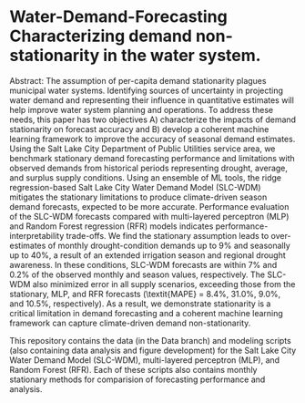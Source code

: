 # Water-Demand-Forecasting Characterizing demand non-stationarity in the water system.

Abstract: The assumption of per-capita demand stationarity plagues municipal water systems.
Identifying sources of uncertainty in projecting water demand and representing their influence in quantitative estimates will help improve water system planning and operations. 
To address these needs, this paper has two objectives A) characterize the impacts of demand stationarity on forecast accuracy and B) develop a coherent machine learning framework to improve the accuracy of seasonal demand estimates.
Using the Salt Lake City Department of Public Utilities service area, we benchmark stationary demand forecasting performance and limitations with observed demands from historical periods representing drought, average, and surplus supply conditions.
Using an ensemble of ML tools, the ridge regression-based Salt Lake City Water Demand Model (SLC-WDM) mitigates the stationary limitations to produce climate-driven season demand forecasts, expected to be more accurate.
Performance evaluation of the SLC-WDM forecasts compared with multi-layered perceptron (MLP) and Random Forest regression (RFR) models indicates performance-interpretability trade-offs.
We find the stationary assumption leads to over-estimates of monthly drought-condition demands up to 9\% and seasonally up to 40\%, a result of an extended irrigation season and regional drought awareness.
In these conditions, SLC-WDM forecasts are within 7\%  and 0.2\% of the observed monthly and season values, respectively.
The SLC-WDM also minimized error in all supply scenarios, exceeding those from the stationary,  MLP, and RFR forecasts (\textit{MAPE} = 8.4\%, 31.0\%, 9.0\%, and 10.5\%, respectively).
As a result, we demonstrate stationarity is a critical limitation in demand forecasting and a coherent machine learning framework can capture climate-driven demand non-stationarity.


This repository contains the data (in the Data branch) and modeling scripts (also containing data analysis and figure development) for the Salt Lake City Water Demand Model (SLC-WDM), multi-layered perceptron (MLP), and Random Forest (RFR).
Each of these scripts also contains monthly stationary methods for comparision of forecasting performance and analysis.
